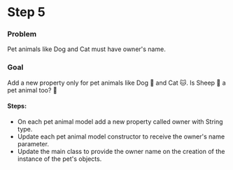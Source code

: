 # Step 5

### Problem
Pet animals like Dog and Cat must have owner's name.
### Goal
Add a new property only for pet animals like Dog 🐶 and Cat 🐱.
Is Sheep 🐑 a pet animal too? 🤔

#### Steps:
- On each pet animal model add a new property called owner with String type.
- Update each pet animal model constructor to receive the owner's name parameter.
- Update the main class to provide the owner name on the creation of the instance of the pet's objects.
